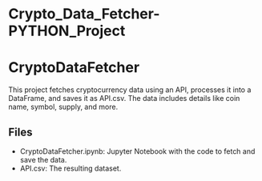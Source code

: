 # Crypto_Data_Fetcher-PYTHON_Project
# CryptoDataFetcher
This project fetches cryptocurrency data using an API, processes it into a DataFrame, and saves it as API.csv. The data includes details like coin name, symbol, supply, and more.

## Files
- CryptoDataFetcher.ipynb: Jupyter Notebook with the code to fetch and save the data.
- API.csv: The resulting dataset.

